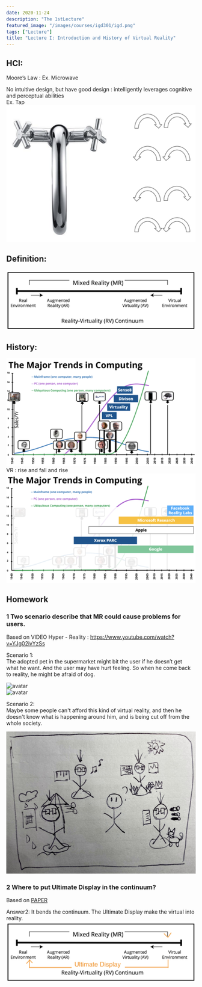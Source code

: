 ```yaml
---
date: 2020-11-24
description: "The 1stLecture"
featured_image: "/images/courses/igd301/igd.png"
tags: ["Lecture"]
title: "Lecture I: Introduction and History of Virtual Reality"
---
```


## HCI:
Moore’s Law : Ex. Microwave 

No intuitive design, but have good design : intelligently leverages cognitive and perceptual abilities  
Ex. Tap
![avatar](/images/courses/igd301/L1/hci.png)

## Definition:
![avatar](/images/courses/igd301/L1/continuum.png)

## History: 
![avatar](/images/courses/igd301/L1/History.png)
VR : rise and fall and rise
![avatar](/images/courses/igd301/L1/Current.png)

## Homework
### 1 Two scenario describe that MR could cause problems for users.  
Based on VIDEO Hyper - Reality : https://www.youtube.com/watch?v=YJg02ivYzSs

Scenario 1:  
The adopted pet in the supermarket might bit the user if he doesn’t get what he want. And the user may have hurt feeling. So when he come back to reality, he might be afraid of dog.

![avatar](/images/courses/igd301/P1/dog.png)   
![avatar](/images/courses/igd301/P1/dog1.png)  

Scenario 2:   
Maybe some people can't afford this kind of virtual reality, and then he doesn't know what is happening around him, and is being cut off from the whole society.

![avatar](/images/courses/igd301/P1/affordance.JPG)  


### 2 Where to put Ultimate Display in the continuum? 
Based on [PAPER](http://citeseer.ist.psu.edu/viewdoc/summary?doi=10.1.1.136.3720)

Answer2:
It bends the continuum. The Ultimate Display make the virtual into reality.
![avatar](/images/courses/igd301/L1/UD.png)


